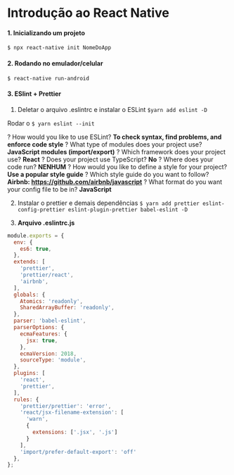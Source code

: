 # Introdução ao React Native

#### 1. Inicializando um projeto

`$ npx react-native init NomeDoApp`

#### 2. Rodando no emulador/celular

`$ react-native run-android`

#### 3. ESlint + Prettier

1. Deletar o arquivo .eslintrc e instalar o ESLint `$yarn add eslint -D`

Rodar o `$ yarn eslint --init`

? How would you like to use ESLint? **To check syntax, find problems, and enforce code style**
? What type of modules does your project use? **JavaScript modules (import/export)**
? Which framework does your project use? **React**
? Does your project use TypeScript? **No**
? Where does your code run? **NENHUM**
? How would you like to define a style for your project? **Use a popular style guide**
? Which style guide do you want to follow? **Airbnb: https://github.com/airbnb/javascript**
? What format do you want your config file to be in? **JavaScript**

2. Instalar o prettier e demais dependências `$ yarn add prettier eslint-config-prettier eslint-plugin-prettier babel-eslint -D`

3. **Arquivo .eslintrc.js**

```js
module.exports = {
  env: {
    es6: true,
  },
  extends: [
    'prettier',
    'prettier/react',
    'airbnb',
  ],
  globals: {
    Atomics: 'readonly',
    SharedArrayBuffer: 'readonly',
  },
  parser: 'babel-eslint',
  parserOptions: {
    ecmaFeatures: {
      jsx: true,
    },
    ecmaVersion: 2018,
    sourceType: 'module',
  },
  plugins: [
    'react',
    'prettier',
  ],
  rules: {
    'prettier/prettier': 'error',
    'react/jsx-filename-extension': [
      'warn',
      {
        extensions: ['.jsx', '.js']
      }
    ],
    'import/prefer-default-export': 'off'
  },
};
```